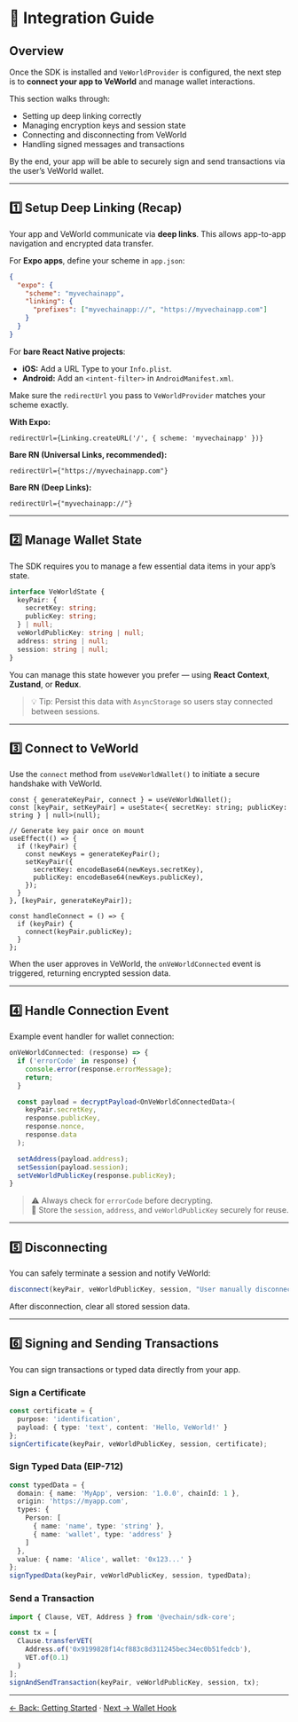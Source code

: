 # 🔧 Integration Guide

## Overview

Once the SDK is installed and `VeWorldProvider` is configured, the next step is to **connect your app to VeWorld** and manage wallet interactions.

This section walks through:

- Setting up deep linking correctly  
- Managing encryption keys and session state  
- Connecting and disconnecting from VeWorld  
- Handling signed messages and transactions

By the end, your app will be able to securely sign and send transactions via the user’s VeWorld wallet.

---

## 1️⃣ Setup Deep Linking (Recap)

Your app and VeWorld communicate via **deep links**. This allows app-to-app navigation and encrypted data transfer.

For **Expo apps**, define your scheme in `app.json`:

```json
{
  "expo": {
    "scheme": "myvechainapp",
    "linking": {
      "prefixes": ["myvechainapp://", "https://myvechainapp.com"]
    }
  }
}
```

For **bare React Native projects**:

- **iOS:** Add a URL Type to your `Info.plist`.  
- **Android:** Add an `<intent-filter>` in `AndroidManifest.xml`.

Make sure the `redirectUrl` you pass to `VeWorldProvider` matches your scheme exactly.

**With Expo:**

```tsx
redirectUrl={Linking.createURL('/', { scheme: 'myvechainapp' })}
```

**Bare RN (Universal Links, recommended):**

```tsx
redirectUrl={"https://myvechainapp.com"}
```

**Bare RN (Deep Links):**

```tsx
redirectUrl={"myvechainapp://"}
```

---

## 2️⃣ Manage Wallet State

The SDK requires you to manage a few essential data items in your app’s state.

```ts
interface VeWorldState {
  keyPair: {
    secretKey: string;
    publicKey: string;
  } | null;
  veWorldPublicKey: string | null;
  address: string | null;
  session: string | null;
}
```

You can manage this state however you prefer — using **React Context**, **Zustand**, or **Redux**.

> 💡 Tip: Persist this data with `AsyncStorage` so users stay connected between sessions.

---

## 3️⃣ Connect to VeWorld

Use the `connect` method from `useVeWorldWallet()` to initiate a secure handshake with VeWorld.

```tsx
const { generateKeyPair, connect } = useVeWorldWallet();
const [keyPair, setKeyPair] = useState<{ secretKey: string; publicKey: string } | null>(null);

// Generate key pair once on mount
useEffect(() => {
  if (!keyPair) {
    const newKeys = generateKeyPair();
    setKeyPair({
      secretKey: encodeBase64(newKeys.secretKey),
      publicKey: encodeBase64(newKeys.publicKey),
    });
  }
}, [keyPair, generateKeyPair]);

const handleConnect = () => {
  if (keyPair) {
    connect(keyPair.publicKey);
  }
};
```

When the user approves in VeWorld, the `onVeWorldConnected` event is triggered, returning encrypted session data.

---

## 4️⃣ Handle Connection Event

Example event handler for wallet connection:

```ts
onVeWorldConnected: (response) => {
  if ('errorCode' in response) {
    console.error(response.errorMessage);
    return;
  }

  const payload = decryptPayload<OnVeWorldConnectedData>(
    keyPair.secretKey,
    response.publicKey,
    response.nonce,
    response.data
  );

  setAddress(payload.address);
  setSession(payload.session);
  setVeWorldPublicKey(response.publicKey);
}
```

> ⚠️ Always check for `errorCode` before decrypting.  
> 💾 Store the `session`, `address`, and `veWorldPublicKey` securely for reuse.

---

## 5️⃣ Disconnecting

You can safely terminate a session and notify VeWorld:

```ts
disconnect(keyPair, veWorldPublicKey, session, "User manually disconnected");
```

After disconnection, clear all stored session data.

---

## 6️⃣ Signing and Sending Transactions

You can sign transactions or typed data directly from your app.

### Sign a Certificate

```ts
const certificate = {
  purpose: 'identification',
  payload: { type: 'text', content: 'Hello, VeWorld!' }
};
signCertificate(keyPair, veWorldPublicKey, session, certificate);
```

### Sign Typed Data (EIP-712)

```ts
const typedData = {
  domain: { name: 'MyApp', version: '1.0.0', chainId: 1 },
  origin: 'https://myapp.com',
  types: {
    Person: [
      { name: 'name', type: 'string' },
      { name: 'wallet', type: 'address' }
    ]
  },
  value: { name: 'Alice', wallet: '0x123...' }
};
signTypedData(keyPair, veWorldPublicKey, session, typedData);
```

### Send a Transaction

```ts
import { Clause, VET, Address } from '@vechain/sdk-core';

const tx = [
  Clause.transferVET(
    Address.of('0x9199828f14cf883c8d311245bec34ec0b51fedcb'),
    VET.of(0.1)
  )
];
signAndSendTransaction(keyPair, veWorldPublicKey, session, tx);
```

---

[← Back: Getting Started](./02-getting-started.md) · [Next → Wallet Hook](./04-wallet-hook.md)